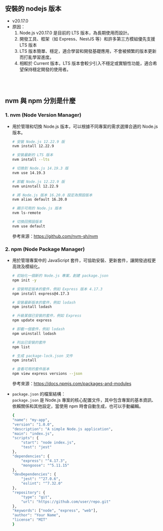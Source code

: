 ﻿## 安裝的 nodejs 版本
- v20.17.0  
- 原因：
    1. Node.js v20.17.0 是目前的 LTS 版本，為長期使用而設計。  
    2. 開發工具、框架（如 Express、NestJS 等）和許多第三方模組優先支援 LTS 版本
    3. LTS 版本簡單、穩定，適合學習和開發基礎應用，不會被頻繁的版本更新而打亂學習進度。
    4. 相較於 Current 版本，LTS 版本會較少引入不穩定或實驗性功能，適合希望保持穩定開發的使用者。

<br>
</br>

## nvm 與 npm 分別是什麼
### 1. nvm (Node Version Manager)
- 用於管理和切換 Node.js 版本，可以根據不同專案的需求選擇合適的 Node.js 版本。

    ```bash
    # 安裝 Node.js 12.22.9 版
    nvm install 12.22.9

    # 安裝最新的 LTS 版本
    nvm install --lts

    # 切換到 Node.js 14.19.3 版
    nvm use 14.19.3

    # 卸載 Node.js 12.22.9 版
    nvm uninstall 12.22.9

    # 將 Node.js 版本 16.20.0 設定為預設版本
    nvm alias default 16.20.0

    # 顯示可用的 Node.js 版本
    nvm ls-remote

    # 切換回預設版本
    nvm use default
    ```
    參考來源：<https://github.com/nvm-sh/nvm>

### 2. npm (Node Package Manager)
- 用於管理專案中的 JavaScript 套件，可協助安裝、更新套件，讓開發過程更高效及模組化。

    ```bash
    # 初始化一個新的 Node.js 專案，創建 package.json
    npm init -y

    # 安裝特定版本的套件，例如 Express 版本 4.17.3
    npm install express@4.17.3

    # 安裝最新版本的套件，例如 lodash
    npm install lodash

    # 升級某個已安裝的套件，例如 Express
    npm update express

    # 卸載一個套件，例如 lodash
    npm uninstall lodash

    # 列出已安裝的套件
    npm list

    # 生成 package-lock.json 文件
    npm install

    # 查看可用的套件版本
    npm view express versions --json
    ```
    參考來源：<https://docs.npmjs.com/packages-and-modules>

- `package.json` 的檔案結構：  
`package.json` 是 Node.js 專案的核心配置文件，其中包含專案的基本資訊、依賴關係和其他設定，當使用 npm 時會自動生成，也可以手動編輯。

    ```bash
    {
    "name": "my-app",
    "version": "1.0.0",
    "description": "A simple Node.js application",
    "main": "index.js",
    "scripts": {
        "start": "node index.js",
        "test": "jest"
    },
    "dependencies": {
        "express": "^4.17.3",
        "mongoose": "^5.11.15"
    },
    "devDependencies": {
        "jest": "^27.0.6",
        "eslint": "^7.32.0"
    },
    "repository": {
        "type": "git",
        "url": "https://github.com/user/repo.git"
    },
    "keywords": ["node", "express", "web"],
    "author": "Your Name",
    "license": "MIT"
    }
    ```

